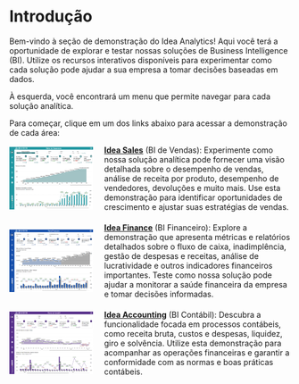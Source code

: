 # Introdução

Bem-vindo à seção de demonstração do Idea Analytics! Aqui você terá a oportunidade de explorar e testar nossas soluções de Business Intelligence (BI). Utilize os recursos interativos disponíveis para experimentar como cada solução pode ajudar a sua empresa a tomar decisões baseadas em dados.

À esquerda, você encontrará um menu que permite navegar para cada solução analítica. 

Para começar, clique em um dos links abaixo para acessar a demonstração de cada área:

<div style="display: flex; align-items: center; margin-bottom: 20px;">
  <img src="../../assets/fat.png" alt="Idea Sales" style="height: 8em; width: 150px; margin-right: 20px;">
  <div style="flex: 1;">
    <strong><a href="https://idea-technology-it.github.io/docs-idea/faturamento/demo/" target="_blank">Idea Sales</a></strong> (BI de Vendas): Experimente como nossa solução analítica pode fornecer uma visão detalhada sobre o desempenho de vendas, análise de receita por produto, desempenho de vendedores, devoluções e muito mais. Use esta demonstração para identificar oportunidades de crescimento e ajustar suas estratégias de vendas.
  </div>
</div>

<div style="display: flex; align-items: center; margin-bottom: 20px;">
  <img src="../../assets/flux.png" alt="Idea Finance" style="height: 8em; width: 150px; margin-right: 20px;">
  <div style="flex: 1;">
    <strong><a href="https://idea-technology-it.github.io/docs-idea/financeiro/demo/" target="_blank">Idea Finance</a></strong> (BI Financeiro): Explore a demonstração que apresenta métricas e relatórios detalhados sobre o fluxo de caixa, inadimplência, gestão de despesas e receitas, análise de lucratividade e outros indicadores financeiros importantes. Teste como nossa solução pode ajudar a monitorar a saúde financeira da empresa e tomar decisões informadas.
  </div>
</div>

<div style="display: flex; align-items: center;">
  <img src="../../assets/contabilidade_home.png" alt="Idea Accounting" style="height: 8em; width: 150px; margin-right: 20px;">
  <div style="flex: 1;">
    <strong><a href="https://idea-technology-it.github.io/docs-idea/contabilidade/demo/" target="_blank">Idea Accounting</a></strong> (BI Contábil): Descubra a funcionalidade focada em processos contábeis, como receita bruta, custos e despesas, liquidez, giro e solvência. Utilize esta demonstração para acompanhar as operações financeiras e garantir a conformidade com as normas e boas práticas contábeis.
  </div>
</div>

